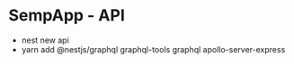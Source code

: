 # SempApp - API

- nest new api
- yarn add @nestjs/graphql graphql-tools graphql apollo-server-express
